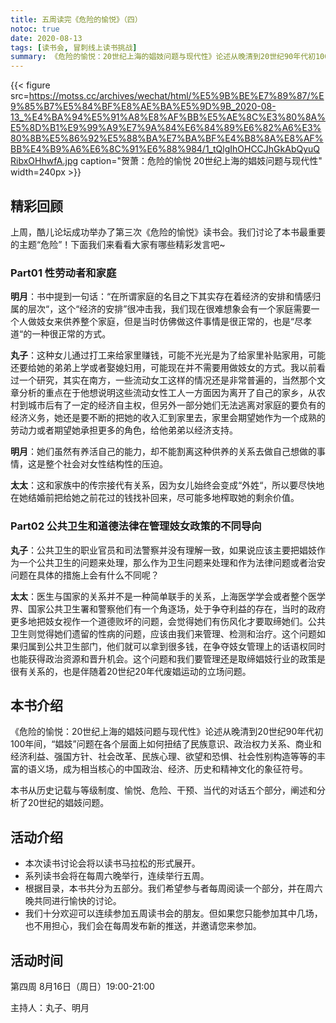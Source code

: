 ```yaml
---
title: 五周读完《危险的愉悦》（四）
notoc: true
date: 2020-08-13
tags: [读书会, 冒刺线上读书挑战]
summary: 《危险的愉悦：20世纪上海的娼妓问题与现代性》论述从晚清到20世纪90年代初100年间，“娼妓”问题在各个层面上如何扭结了民族意识、政治权力关系、商业和经济利益、强国方针、社会改革、民族心理、欲望和恐惧、社会性别构造等等的丰富的语义场，成为相当核心的中国政治、经济、历史和精神文化的象征符号。
---
```


{{< figure src=https://motss.cc/archives/wechat/html/%E5%9B%BE%E7%89%87/%E9%85%B7%E5%84%BF%E8%AE%BA%E5%9D%9B_2020-08-13_%E4%BA%94%E5%91%A8%E8%AF%BB%E5%AE%8C%E3%80%8A%E5%8D%B1%E9%99%A9%E7%9A%84%E6%84%89%E6%82%A6%E3%80%8B%E5%86%92%E5%88%BA%E7%BA%BF%E4%B8%8A%E8%AF%BB%E4%B9%A6%E6%8C%91%E6%88%984/1_tQlgIhOHCCJhGkAbQyuQRibxOHhwfA.jpg caption="贺萧：危险的愉悦 20世纪上海的娼妓问题与现代性" width=240px >}}

## 精彩回顾

上周，酷儿论坛成功举办了第三次《危险的愉悦》读书会。我们讨论了本书最重要的主题“危险”！下面我们来看看大家有哪些精彩发言吧~

### Part01 性劳动者和家庭

**明月**：书中提到一句话：“在所谓家庭的名目之下其实存在着经济的安排和情感归属的层次“，这个“经济的安排”很冲击我，我们现在很难想象会有一个家庭需要一个人做妓女来供养整个家庭，但是当时仿佛做这件事情是很正常的，也是“尽孝道“的一种很正常的方式。

**丸子**：这种女儿通过打工来给家里赚钱，可能不光光是为了给家里补贴家用，可能还要给她的弟弟上学或者娶媳妇用，可能现在并不需要用做妓女的方式。我以前看过一个研究，其实在南方，一些流动女工这样的情况还是非常普遍的，当然那个文章分析的重点在于他想说明这些流动女性工人一方面因为离开了自己的家乡，从农村到城市后有了一定的经济自主权，但另外一部分她们无法逃离对家庭的要负有的经济义务，她还是要不断的把她的收入汇到家里去，家里会期望她作为一个成熟的劳动力或者期望她承担更多的角色，给他弟弟以经济支持。

**明月**：她们虽然有养活自己的能力，却不能割离这种供养的关系去做自己想做的事情，这是整个社会对女性结构性的压迫。

**太太**：这和家族中的传宗接代有关系，因为女儿始终会变成“外姓“，所以要尽快地在她结婚前把给她之前花过的钱找补回来，尽可能多地榨取她的剩余价值。


### Part02 公共卫生和道德法律在管理妓女政策的不同导向

**丸子**：公共卫生的职业官员和司法警察并没有理解一致，如果说应该主要把娼妓作为一个公共卫生的问题来处理，那么作为卫生问题来处理和作为法律问题或者治安问题在具体的措施上会有什么不同呢？

**太太**：医生与国家的关系并不是一种简单联手的关系，上海医学学会或者整个医学界、国家公共卫生署和警察他们有一个角逐场，处于争夺利益的存在，当时的政府更多地把妓女视作一个道德败坏的问题，会觉得她们有伤风化才要取缔她们。公共卫生则觉得她们遗留的性病的问题，应该由我们来管理、检测和治疗。这个问题如果归属到公共卫生部门，他们就可以拿到很多钱，在争夺妓女管理上的话语权同时也能获得政治资源和晋升机会。这个问题和我们要管理还是取缔娼妓行业的政策是很有关系的，也是伴随着20世纪20年代废娼运动的立场问题。

## 本书介绍

《危险的愉悦：20世纪上海的娼妓问题与现代性》论述从晚清到20世纪90年代初100年间，“娼妓”问题在各个层面上如何扭结了民族意识、政治权力关系、商业和经济利益、强国方针、社会改革、民族心理、欲望和恐惧、社会性别构造等等的丰富的语义场，成为相当核心的中国政治、经济、历史和精神文化的象征符号。

本书从历史记载与等级制度、愉悦、危险、干预、当代的对话五个部分，阐述和分析了20世纪的娼妓问题。

## 活动介绍

- 本次读书讨论会将以读书马拉松的形式展开。
- 系列读书会将在每周六晚举行，连续举行五周。
- 根据目录，本书共分为五部分。我们希望参与者每周阅读一个部分，并在周六晚共同进行愉快的讨论。
- 我们十分欢迎可以连续参加五周读书会的朋友。但如果您只能参加其中几场，也不用担心，我们会在每周发布新的推送，并邀请您来参加。
 
## 活动时间

第四周 8月16日（周日）19:00-21:00

主持人：丸子、明月

